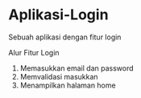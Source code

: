 # Aplikasi-Login
Sebuah aplikasi dengan fitur login

Alur Fitur Login

1. Memasukkan email dan password
2. Memvalidasi masukkan
3. Menampilkan halaman home
